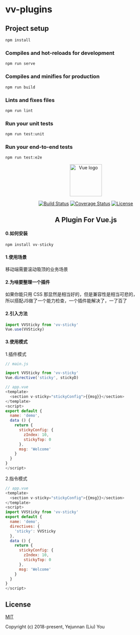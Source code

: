 # vv-plugins

## Project setup
```
npm install
```

### Compiles and hot-reloads for development
```
npm run serve
```

### Compiles and minifies for production
```
npm run build
```

### Lints and fixes files
```
npm run lint
```

### Run your unit tests
```
npm run test:unit
```

### Run your end-to-end tests
```
npm run test:e2e
```

<p align="center"><a href="https://vuejs.org" target="_blank" rel="noopener noreferrer"><img width="100" src="https://vuejs.org/images/logo.png" alt="Vue logo"></a></p>
<p align="center">
  <a href="https://circleci.com/gh/vuejs/vue/tree/dev"><img src="https://img.shields.io/circleci/project/vuejs/vue/dev.svg" alt="Build Status"></a>
  <a href="https://codecov.io/github/vuejs/vue?branch=dev"><img src="https://img.shields.io/codecov/c/github/vuejs/vue/dev.svg" alt="Coverage Status"></a>
  <a href="https://www.npmjs.com/package/vue"><img src="https://img.shields.io/npm/l/vue.svg" alt="License"></a>
  <br>
</p>

<h2 align="center">A Plugin For Vue.js</h2>

#### 0.如何安装
```javascript
npm install vv-sticky
```

#### 1.使用场景
移动端需要滚动吸顶的业务场景

#### 2.为啥要整理一个插件
如果你能只用 CSS 那显然是相当好的，但是兼容性是相当可悲的，<br>
所以搭配JS做了一个能力检查，一个插件能解决了，一了百了

#### 2.引入方法

```javascript
import VVSticky from 'vv-sticky'
Vue.use(VVSticky)
```

#### 3.使用模式
1.插件模式

```javascript
// main.js

import VVSticky from 'vv-sticky'
Vue.directive('sticky', stickyD)

// app.vue
<template>
  <section v-sticky="stickyConfig">{{msg}}</section>
</template>
<script>
export default {
  name: 'demo',
  data () {
    return {
      stickyConfig: {
        zIndex: 10,
        stickyTop: 0
      },
      msg: 'Welcome'
    }
  }
}
</script>
```

2.指令模式

```javascript
// app.vue
<template>
  <section v-sticky="stickyConfig">{{msg}}</section>
</template>
<script>
import VVSticky from 'vv-sticky'
export default {
  name: 'demo',
  directives: {
    'sticky': VVSticky
  },
  data () {
    return {
      stickyConfig: {
        zIndex: 10,
        stickyTop: 0
      },
      msg: 'Welcome'
    }
  }
}
</script>
```

## License

[MIT](http://opensource.org/licenses/MIT)

Copyright (c) 2018-present, Yejunnan (Liu) You


